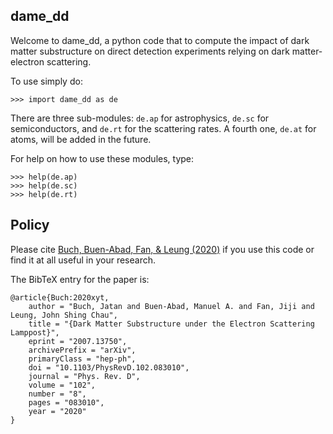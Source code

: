 dame_dd
--------

Welcome to dame_dd, a python code that to compute the impact of dark matter substructure on direct detection experiments relying on dark matter-electron scattering.

To use simply do:

    >>> import dame_dd as de

There are three sub-modules: `de.ap` for astrophysics, `de.sc` for semiconductors, and `de.rt` for the scattering rates. A fourth one, `de.at` for atoms, will be added in the future.

For help on how to use these modules, type:

    >>> help(de.ap)
    >>> help(de.sc)
    >>> help(de.rt)


Policy
--------

Please cite [Buch, Buen-Abad, Fan, & Leung (2020)](https://arxiv.org/abs/2007.13750) if you use this
code or find it at all useful in your research.

The BibTeX entry for the paper is:

    @article{Buch:2020xyt,
		author = "Buch, Jatan and Buen-Abad, Manuel A. and Fan, Jiji and Leung, John Shing Chau",
		title = "{Dark Matter Substructure under the Electron Scattering Lamppost}",
		eprint = "2007.13750",
		archivePrefix = "arXiv",
		primaryClass = "hep-ph",
		doi = "10.1103/PhysRevD.102.083010",
		journal = "Phys. Rev. D",
		volume = "102",
		number = "8",
		pages = "083010",
		year = "2020"
	}
